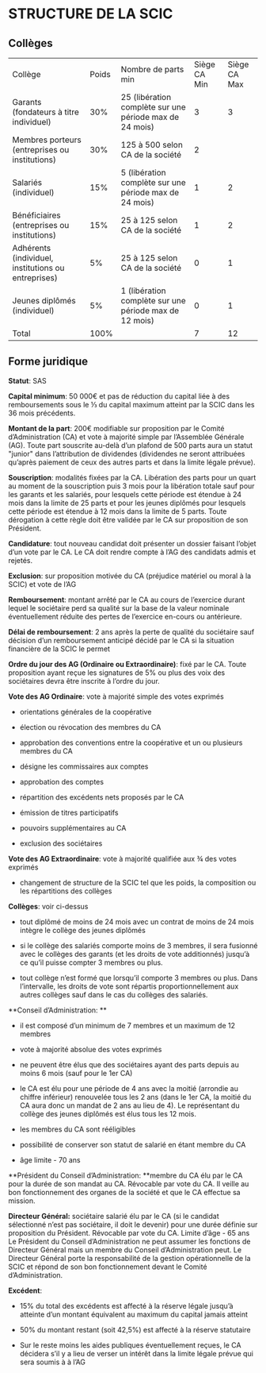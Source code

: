# STRUCTURE DE LA SCIC

## Collèges

<div class="table-responsive">
<table class="table table-striped table-bordered .table-hover ">
  <tr>
    <td>Collège</td>
    <td>Poids</td>
    <td>Nombre de parts min</td>
    <td>Siège CA
Min</td>
    <td>Siège CA
Max</td>
  </tr>
  <tr>
    <td>Garants (fondateurs à titre individuel)</td>
    <td>30%</td>
    <td>25 (libération complète sur une période max de 24 mois)</td>
    <td>3</td>
    <td>3</td>
  </tr>
  <tr>
    <td>Membres porteurs (entreprises ou institutions)</td>
    <td>30%</td>
    <td>125 à 500 selon CA de la société</td>
    <td>2</td>
    <td></td>
  </tr>
  <tr>
    <td>Salariés (individuel)</td>
    <td>15%</td>
    <td>5 (libération complète sur une période max de 24 mois)</td>
    <td>1</td>
    <td>2</td>
  </tr>
  <tr>
    <td>Bénéficiaires (entreprises ou institutions)</td>
    <td>15%</td>
    <td>25 à 125 selon CA de la société</td>
    <td>1</td>
    <td>2</td>
  </tr>
  <tr>
    <td>Adhérents (individuel, institutions ou entreprises)</td>
    <td>5%</td>
    <td>25 à 125 selon CA de la société</td>
    <td>0</td>
    <td>1</td>
  </tr>
  <tr>
    <td>Jeunes diplômés (individuel)</td>
    <td>5%</td>
    <td>1 (libération complète sur une période max de 12 mois)</td>
    <td>0</td>
    <td>1</td>
  </tr>
  <tr>
    <td>Total</td>
    <td>100%</td>
    <td></td>
    <td>7</td>
    <td>12</td>
  </tr>
</table>
</div>


## Forme juridique

**Statut**: SAS

**Capital minimum**: 50 000€ et pas de réduction du capital liée à des remboursements sous le ⅓ du capital maximum atteint par la SCIC dans les 36 mois précédents.

**Montant de la part**: 200€ modifiable sur proposition par le Comité d’Administration (CA) et vote à majorité simple par l’Assemblée Générale (AG). Toute part souscrite au-delà d’un plafond de 500 parts aura un statut "junior" dans l’attribution de dividendes (dividendes ne seront attribuées qu’après paiement de ceux des autres parts et dans la limite légale prévue).

**Souscription**: modalités fixées par la CA. Libération des parts pour un quart au moment de la souscription puis 3 mois pour la libération totale sauf pour les garants et les salariés, pour lesquels cette période est étendue à 24 mois dans la limite de 25 parts et pour les jeunes diplômés pour lesquels cette période est étendue à 12 mois dans la limite de 5 parts. Toute dérogation à cette règle doit être validée par le CA sur proposition de son Président.

**Candidature**: tout nouveau candidat doit présenter un dossier faisant l’objet d’un vote par le CA. Le CA doit rendre compte à l’AG des candidats admis et rejetés.

**Exclusion**: sur proposition motivée du CA (préjudice matériel ou moral à la SCIC) et vote de l’AG

**Remboursement**: montant arrêté par le CA au cours de l’exercice durant lequel le sociétaire perd sa qualité sur la base de la valeur nominale éventuellement réduite des pertes de l’exercice en-cours ou antérieure.

**Délai de remboursement**: 2 ans après la perte de qualité du sociétaire sauf décision d’un remboursement anticipé décidé par le CA si la situation financière de la SCIC le permet

**Ordre du jour des AG (Ordinaire ou Extraordinaire)**: fixé par le CA. Toute proposition ayant reçue les signatures de 5% ou plus des voix des sociétaires devra être inscrite à l’ordre du jour.

**Vote des AG Ordinaire**:  vote à majorité simple des votes exprimés

* orientations générales de la coopérative

* élection ou révocation des membres du CA

* approbation des conventions entre la coopérative et un ou plusieurs membres du CA

* désigne les commissaires aux comptes

* approbation des comptes

* répartition des excédents nets proposés par le CA

* émission de titres participatifs

* pouvoirs supplémentaires au CA

* exclusion des sociétaires

**Vote des AG Extraordinaire**:  vote à majorité qualifiée aux ¾ des votes exprimés

* changement de structure de la SCIC tel que les poids, la composition ou les répartitions des collèges

**Collèges**:  voir ci-dessus

* tout diplômé de moins de 24 mois avec un contrat de moins de 24 mois intègre le collège des jeunes diplômés

* si le collège des salariés comporte moins de 3 membres, il sera fusionné avec le collèges des garants (et les droits de vote additionnés) jusqu’à ce qu’il puisse compter 3 membres ou plus.

* tout collège n’est formé que lorsqu’il comporte 3 membres ou plus. Dans l’intervalle, les droits de vote sont répartis proportionnellement aux autres collèges sauf dans le cas du collèges des salariés.

**Conseil d’Administration: **

* il est composé d’un minimum de 7 membres et un maximum de 12 membres

* vote à majorité absolue des votes exprimés

* ne peuvent être élus que des sociétaires ayant des parts depuis au moins 6 mois (sauf pour le 1er CA)

* le CA est élu pour une période de 4 ans avec la moitié (arrondie au chiffre inférieur) renouvelée tous les 2 ans (dans le 1er CA, la moitié du CA aura donc un mandat de 2 ans au lieu de 4). Le représentant du collège des jeunes diplômés est élus tous les 12 mois.

* les membres du CA sont rééligibles

* possibilité de conserver son statut de salarié en étant membre du CA

* âge limite - 70 ans

**Président du Conseil d’Administration: **membre du CA élu par le CA pour la durée de son mandat au CA. Révocable par vote du CA. Il veille au bon fonctionnement des organes de la société et que le CA effectue sa mission.

**Directeur Général:** sociétaire salarié élu par le CA (si le candidat sélectionné n’est pas sociétaire, il doit le devenir) pour une durée définie sur proposition du Président. Révocable par vote du CA. Limite d’âge - 65 ans Le Président du Conseil d’Administration ne peut assumer les fonctions de Directeur Général mais un membre du Conseil d’Administration peut. Le Directeur Général porte la responsabilité de la gestion opérationnelle de la SCIC et répond de son bon fonctionnement devant le Comité d’Administration.

**Excédent**:

* 15% du total des excédents est affecté à la réserve légale jusqu’à atteinte d’un montant équivalent au maximum du capital jamais atteint

* 50% du montant restant (soit 42,5%) est affecté à la réserve statutaire

* Sur le reste moins les aides publiques éventuellement reçues, le CA décidera s’il y a lieu de verser un intérêt dans la limite légale prévue qui sera soumis à  à l’AG


